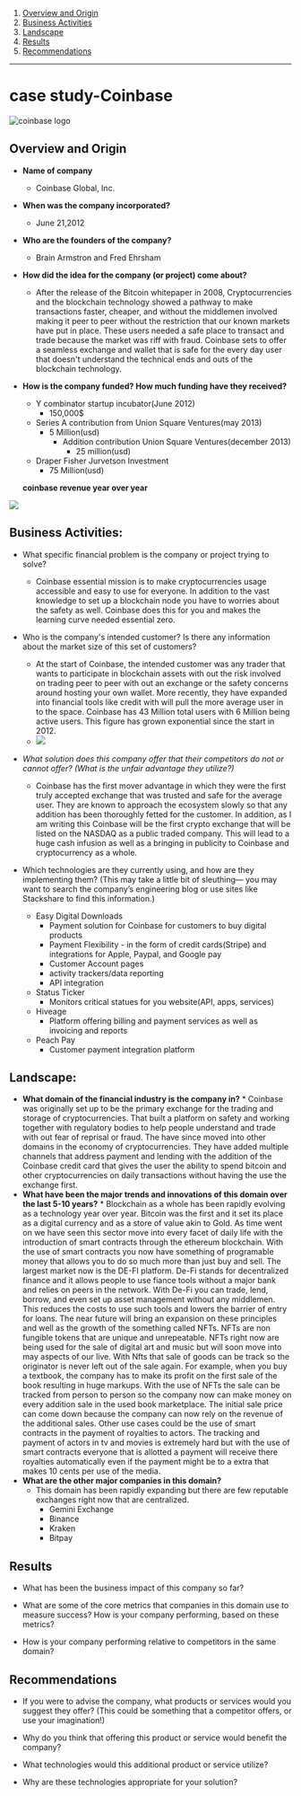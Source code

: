 
   1. [Overview and Origin](#overview-and-origin)
   2. [Business Activities](#business-activities)
   3. [Landscape](#landscape)
   4. [Results](#results)
   5. [Recommendations](#recommendations)
___
# case study-Coinbase
 
 ![coinbase logo](https://encrypted-tbn0.gstatic.com/images?q=tbn:ANd9GcThtRyfcsXw51xIrEvN1h8EC_SbJhWZI5tCnwmvSSdbrWawynfJ7Mhe2pzUM0DxqtnI0Q0&usqp=CAU)


## Overview and Origin

* **Name of company**
  * Coinbase Global, Inc.

* **When was the company incorporated?**
  *  June 21,2012

* **Who are the founders of the company?**
  * Brain Armstron and Fred Ehrsham

* **How did the idea for the company (or project) come about?**
  * After the release of the Bitcoin whitepaper in 2008, Cryptocurrencies and the blockchain technology showed a pathway to make transactions faster, cheaper, and without the middlemen involved making it peer to peer without the restriction that our known markets have put in place. These users needed a safe place to transact and trade because the market was riff with fraud. Coinbase sets to offer a seamless exchange and wallet that is safe for the every day user that doesn't understand the technical ends and outs of the blockchain technology.

* **How is the company funded? How much funding have they received?**
  * Y combinator startup incubator(June 2012)
    * 150,000$
  * Series A contribution from Union Square Ventures(may 2013)
    * 5 Million(usd)
      * Addition contribution Union Square Ventures(december 2013)
        * 25 million(usd)
  * Draper Fisher Jurvetson Investment
    * 75 Million(usd)
  
  **coinbase revenue year over year**
  
 ![](https://image.cnbcfm.com/api/v1/image/106864441-1617743037886-20210406_coinbase_quarterly_revenue_with_q1_estimate.png?v=1617743094&w=720&h=413&imgcrop=n)

## Business Activities:

* What specific financial problem is the company or project trying to solve?
  * Coinbase essential mission is to make cryptocurrencies usage accessible and easy to use for everyone. In addition to the vast knowledge to set up a blockchain node you have to worries about the safety as well. Coinbase does this for you and makes the learning curve needed essential zero.

* Who is the company's intended customer?  Is there any information about the market size of this set of customers?
  * At the start of Coinbase, the intended customer was any trader that wants to participate in blockchain assets with out the risk involved on trading peer to peer with out an exchange or the safety concerns around hosting your own wallet. More recently, they have expanded into financial tools like credit with will pull the more average user in to the space. Coinbase has 43 Million total users with 6 Million being active users. This figure has grown exponential since the start in 2012. 
  * ![](https://cdn.statcdn.com/Statistic/800000/803531-blank-355.png)
* *What solution does this company offer that their competitors do not or cannot offer? (What is the unfair advantage they utilize?)*
  * Coinbase has the first mover advantage in which they were the first truly accepted exchange that was trusted and safe for the average user. They are known to approach the ecosystem slowly so that any addition has been thoroughly fetted for the customer. In addition, as I am writing this Coinbase will be the first crypto exchange that will be listed on the NASDAQ as a public traded company. This will lead to a huge cash infusion as well as a bringing in publicity to Coinbase and cryptocurrency as a whole.
* Which technologies are they currently using, and how are they implementing them? (This may take a little bit of sleuthing–– you may want to search the company’s engineering blog or use sites like Stackshare to find this information.)
  * Easy Digital Downloads
    * Payment solution for Coinbase for customers to buy digital products
    * Payment Flexibility - in the form of credit cards(Stripe) and integrations for Apple, Paypal, and Google pay
    * Customer Account pages
    * activity trackers/data reporting
    * API integration
  * Status Ticker 
    * Monitors critical statues for you website(API, apps, services)
  * Hiveage
    * Platform offering billing and payment services as well as invoicing and reports
  * Peach Pay
    * Customer payment integration platform



## Landscape:

* **What domain of the financial industry is the company in?**
      * Coinbase was originally set up to be the primary exchange for the trading and storage of cryptocurrencies. That built a platform on safety and working together with regulatory bodies to help people understand and trade with out fear of reprisal or fraud. The have since moved into other domains in the economy of cryptocurrencies. They have added multiple channels that address payment and lending with the addition of the Coinbase credit card that gives the user the ability to spend bitcoin and other cryptocurrencies on daily transactions without having the use the exchange first. 
* **What have been the major trends and innovations of this domain over the last 5-10 years?**
      * Blockchain as a whole has been rapidly evolving as a technology year over year. Bitcoin was the first and it set its place as a digital currency and as a store of value akin to Gold. As time went on we have seen this sector move into every facet of daily life with the introduction of smart contracts through the ethereum blockchain. With the use of smart contracts you now have something of programable money that allows you to do so much more than just buy and sell. The largest market now is the DE-FI platform. De-Fi stands for decentralized finance and it allows people to use fiance tools without a major bank and relies on peers in the network. With De-Fi you can trade, lend, borrow, and even set up asset management without any middlemen. This reduces the costs to use such tools and lowers the barrier of entry for loans. The near future will bring an expansion on these principles and well as the growth of the something called NFTs. NFTs are non fungible tokens that are unique and unrepeatable. NFTs right now are being used for the sale of digital art and music but will soon move into may aspects of our live. With Nfts that sale of goods can be track so the originator is never left out of the sale again. For example, when you buy a textbook, the company has to make its profit on the first sale of the book resulting in huge markups. With the use of NFTs the sale can be tracked from person to person so the company now can make money on every addition sale in the used book marketplace. The initial sale price can come down because the company can now rely on the revenue of the additional sales. Other use cases could be the use of smart contracts in the payment of royalties to actors. The tracking and payment of actors in tv and movies is extremely hard but with the use of smart contracts everyone that is allotted a payment will receive there royalties automatically even if the payment might be to a extra that makes 10 cents per use of the media. 
* **What are the other major companies in this domain?**
     * This domain has been rapidly expanding but there are few reputable exchanges right now that are centralized.
        * Gemini Exchange
        * Binance
        * Kraken 
        * Bitpay
  
         

## Results

* What has been the business impact of this company so far?

* What are some of the core metrics that companies in this domain use to measure success? How is your company performing, based on these metrics?

* How is your company performing relative to competitors in the same domain?


## Recommendations

* If you were to advise the company, what products or services would you suggest they offer? (This could be something that a competitor offers, or use your imagination!)

* Why do you think that offering this product or service would benefit the company?

* What technologies would this additional product or service utilize?

* Why are these technologies appropriate for your solution?

